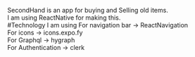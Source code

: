 SecondHand is an app for buying and Selling old items.<br>
I am using ReactNative for making this.<br>
#Technology I am using
For navigation bar -> ReactNavigation<br>
For icons -> icons.expo.fy<br>
For Graphql -> hygraph<br>
For Authentication -> clerk<br>
